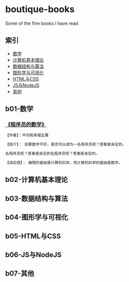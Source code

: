 # boutique-books

Some of the fine books I have read

## 索引

- [数学](#b01-数学)
- [计算机基本理论](#b02-计算机基本理论)
- [数据结构与算法](#b03-数据结构与算法)
- [图形学与可视化](#b04-图形学与可视化)
- [HTML与CSS](#b05-HTML与CSS)
- [JS与NodeJS](#b06-JS与NodeJS)
- [其他](#b07-其他)

## b01-数学

### [《程序员的数学》](a.md)

``` html
【作者】：平冈和幸堀玄著

【简介】： 如果数学不好，是否可以成为一名程序员呢？答案是肯定的。

名程序员呢？答案是肯定的名程序员呢？答案是肯定的。

【读后感】： 编程的基础是计算机科学，而计算机科学的基础是数学。
```

## b02-计算机基本理论

## b03-数据结构与算法

## b04-图形学与可视化

## b05-HTML与CSS

## b06-JS与NodeJS

## b07-其他

